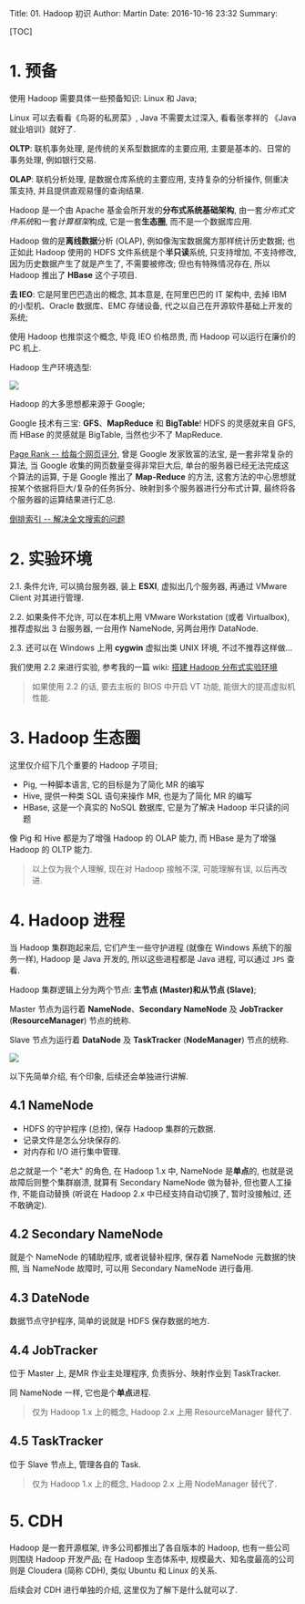 Title: 01. Hadoop 初识
Author: Martin
Date: 2016-10-16 23:32
Summary:

[TOC]

# 1. 预备
使用 Hadoop 需要具体一些预备知识: Linux 和 Java;

Linux 可以去看看《鸟哥的私房菜》, Java 不需要太过深入, 看看张孝祥的 《Java 就业培训》就好了.

**OLTP**: 联机事务处理, 是传统的关系型数据库的主要应用, 主要是基本的、日常的事务处理, 例如银行交易.

**OLAP**: 联机分析处理, 是数据仓库系统的主要应用, 支持复杂的分析操作, 侧重决策支持, 并且提供直观易懂的查询结果.

Hadoop 是一个由 Apache 基金会所开发的**分布式系统基础架构**, 由一套*分布式文件系统*和一套*计算框架*构成, 它是一套**生态圈**, 而不是一个数据库应用.

Hadoop 做的是**离线数据**分析 (OLAP), 例如像淘宝数据魔方那样统计历史数据; 也正如此 Hadoop 使用的 HDFS 文件系统是个**半只读**系统, 只支持增加, 不支持修改, 因为历史数据产生了就是产生了, 不需要被修改; 但也有特殊情况存在, 所以 Hadoop 推出了 **HBase** 这个子项目.

**去 IEO**: 它是阿里巴巴造出的概念, 其本意是, 在阿里巴巴的 IT 架构中, 去掉 IBM 的小型机、Oracle 数据库、EMC 存储设备, 代之以自己在开源软件基础上开发的系统;

使用 Hadoop 也推崇这个概念, 毕竟 IEO 价格昂贵, 而 Hadoop 可以运行在廉价的 PC 机上.

Hadoop 生产环境选型:

![](http://blog.smallcpp.com/theme/images/Hadoop初识/集群选择.png)

Hadoop 的大多思想都来源于 Google;

Google 技术有三宝: **GFS**、**MapReduce** 和 **BigTable**! HDFS 的灵感就来自 GFS, 而 HBase 的灵感就是 BigTable, 当然也少不了 MapReduce.

[Page Rank -- 给每个网页评分](http://blog.jobbole.com/71431/), 曾是 Google 发家致富的法宝, 是一套非常复杂的算法, 当 Google 收集的网页数量变得非常巨大后, 单台的服务器已经无法完成这个算法的运算, 于是 Google 推出了 **Map-Reduce** 的方法, 这套方法的中心思想就按某个依据将巨大/复杂的任务拆分、映射到多个服务器进行分布式计算, 最终将各个服务器的运算结果进行汇总.

[倒排索引 -- 解决全文搜索的问题](http://blog.csdn.net/hguisu/article/details/7962350)

# 2. 实验环境
2.1. 条件允许, 可以搞台服务器, 装上 **ESXI**, 虚拟出几个服务器, 再通过 VMware Client 对其进行管理.

2.2. 如果条件不允许, 可以在本机上用 VMware Workstation (或者 Virtualbox), 推荐虚拟出 3 台服务器, 一台用作 NameNode, 另两台用作 DataNode.

2.3. 还可以在 Windows 上用 **cygwin** 虚拟出类 UNIX 环境, 不过不推荐这样做...

我们使用 2.2 来进行实验, 参考我的一篇 wiki: [搭建 Hadoop 分布式实验环境](http://wiki.smallcpp.com/%E5%B7%A5%E5%85%B7%E9%85%8D%E7%BD%AE/%E6%90%AD%E5%BB%BA%20Hadoop%20%E5%88%86%E5%B8%83%E5%BC%8F%E5%AE%9E%E9%AA%8C%E7%8E%AF%E5%A2%83.html)

> 如果使用 2.2 的话, 要去主板的 BIOS 中开启 VT 功能, 能很大的提高虚拟机性能.

# 3. Hadoop 生态圈
这里仅介绍下几个重要的 Hadoop 子项目;

- Pig, 一种脚本语言, 它的目标是为了简化 MR 的编写
- Hive, 提供一种类 SQL 语句来操作 MR, 也是为了简化 MR 的编写
- HBase, 这是一个真实的 NoSQL 数据库, 它是为了解决 Hadoop 半只读的问题

像 Pig 和 Hive 都是为了增强 Hadoop 的 OLAP 能力, 而 HBase 是为了增强 Hadoop 的 OLTP 能力.

> 以上仅为我个人理解, 现在对 Hadoop 接触不深, 可能理解有误, 以后再改进.

# 4. Hadoop 进程
当 Hadoop 集群跑起来后, 它们产生一些守护进程 (就像在 Windows 系统下的服务一样), Hadoop 是 Java 开发的, 所以这些进程都是 Java 进程, 可以通过 `JPS` 查看.

Hadoop 集群逻辑上分为两个节点: **主节点 (Master)**和**从节点 (Slave)**;

Master 节点为运行着 **NameNode**、**Secondary NameNode** 及 **JobTracker** (**ResourceManager**) 节点的统称.

Slave 节点为运行着 **DataNode** 及 **TaskTracker** (**NodeManager**) 节点的统称.

![](http://blog.smallcpp.com/theme/images/Hadoop初识/Hadoop集群.png)

以下先简单介绍, 有个印象, 后续还会单独进行讲解.

## 4.1 NameNode
- HDFS 的守护程序 (总控), 保存 Hadoop 集群的元数据.
- 记录文件是怎么分块保存的.
- 对内存和 I/O 进行集中管理.

总之就是一个 "老大" 的角色, 在 Hadoop 1.x 中, NameNode 是**单点**的, 也就是说故障后则整个集群崩溃, 就算有 Secondary NameNode 做为替补, 但也要人工操作, 不能自动替换 (听说在 Hadoop 2.x 中已经支持自动切换了, 暂时没接触过, 还不敢确定).

## 4.2 Secondary NameNode
就是个 NameNode 的辅助程序, 或者说替补程序, 保存着 NameNode 元数据的快照, 当 NameNode 故障时, 可以用 Secondary NameNode 进行备用.

## 4.3 DateNode
数据节点守护程序, 简单的说就是 HDFS 保存数据的地方.

## 4.4 JobTracker
位于 Master 上, 是MR 作业主处理程序, 负责拆分、映射作业到 TaskTracker.

同 NameNode 一样, 它也是个**单点**进程.

> 仅为 Hadoop 1.x 上的概念, Hadoop 2.x 上用 ResourceManager 替代了.

## 4.5 TaskTracker
位于 Slave 节点上, 管理各自的 Task.

> 仅为 Hadoop 1.x 上的概念, Hadoop 2.x 上用 NodeManager 替代了.

# 5. CDH
Hadoop 是一套开源框架, 许多公司都推出了各自版本的 Hadoop, 也有一些公司则围绕 Hadoop 开发产品; 在 Hadoop 生态体系中, 规模最大、知名度最高的公司则是 Cloudera (简称 CDH), 类似 Ubuntu 和 Linux 的关系.

后续会对 CDH 进行单独的介绍, 这里仅为了解下是什么就可以了.
